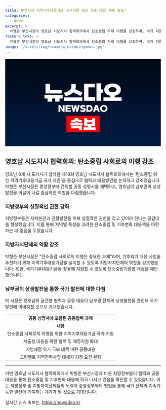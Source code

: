 ```yaml
---
title: 부산시장 지역기후대응기금 국가지원 제안 형준 대응 계획 발표!
categories:
  - News
excerpt: >
  박형준 부산시장이 영호남 시도지사 협력회의에서 탄소중립 사회 이행을 강조하며, 국가 지원을 제안했다. 영호남 8개 시·도지사는 지방정부의 실질적 권한을 강조하고, 지방정부 간 공동 성명서 채택과 중앙정부에 건의하는 등 협력을 다짐했다. 또한, 탄소중립기본법 개정을 제안하며, 지방기후대응기금 조성을 국가 지원 받을 수 있도록 주장했다. 그는 영호남의 협력이 한국의 상생발전을 촉진할 것이라 강조했다.
feature_text: >
  박형준 부산시장이 영호남 시도지사 협력회의에서 탄소중립 사회 이행을 강조하며, 국가 지원을 제안했다. 영호남 8개 시·도지사는 지방정부의 실질적 권한을 강조하고, 지방정부 간 공동 성명서 채택과 중앙정부에 건의하는 등 협력을 다짐했다. 또한, 탄소중립기본법 개정을 제안하며, 지방기후대응기금 조성을 국가 지원 받을 수 있도록 주장했다. 그는 영호남의 협력이 한국의 상생발전을 촉진할 것이라 강조했다.
image: '/assets/img/newsdao_breakingnews.jpg'
---
```


<p><img src="/assets/img/newsdao_breakingnews.jpg" alt="cryptoinkorea 속보" /></p>

<h2 data-ke-size="size26">영호남 시도지사 협력회의: 탄소중립 사회로의 이행 강조</h2>

<p data-ke-size="size16">영호남 8개 시·도지사가 참석한 제18회 영호남 시도지사 협력회의에서는 '탄소중립 위한 지역기후대응기금 국가 지원'을 중심으로 협력과 대응방안을 논의하고 강조했습니다. 박형준 부산시장은 중앙정부에 건의할 공동 성명서를 채택하고, 영호남이 남부권의 상생발전을 이끌어 나갈 중심적인 역할을 다짐했습니다.</p>

<h3>지방정부의 실질적인 권한 강화</h3>

<p data-ke-size="size16">지방정부들은 자치분권과 균형발전을 위해 실질적인 권한을 갖고 있어야 한다는 공감대를 형성했습니다. 이를 통해 지역별 특성을 고려한 탄소중립 및 기후변화 대응책을 마련하는 데 중점을 두었습니다.</p>

<h3>지방자치단체의 역할 강조</h3>

<p data-ke-size="size16">박형준 부산시장은 "탄소중립 사회로의 이행은 중요한 과제"라며, 기후위기 대응 사업을 추진하기 위해 지역기후대응기금을 설치할 수 있도록 지방자치단체의 역할을 강조했습니다. 또한, 국가기후대응기금을 활용해 지원할 수 있도록 탄소중립기본법 개정을 제안했습니다.</p>

<h3>남부권의 상생발전을 통한 국가 발전에 대한 다짐</h3>

<p data-ke-size="size16">박 시장은 영호남의 굳건한 협력과 공동 대응이 남부권 전체의 상생발전을 견인해 국가 발전에 이바지할 것으로 기대했습니다.</p>

<table>
    <tbody>
        <tr>
            <td style="text-align: center; height: 17px;"><b>공동 성명서에 포함된 공동협력 과제</b></td>
        </tr>
        <tr>
            <td style="text-align: center; height: 17px;"><b>내용</b></td>
        </tr>
        <tr>
            <td style="text-align: center; height: 17px;">탄소중립 사회로의 이행을 위한 지역기후대응기금 국가 지원</td>
        </tr>
        <tr>
            <td style="text-align: center; height: 17px;">저출생 대응을 위한 협력 및 재정지원 확대</td>
        </tr>
        <tr>
            <td style="text-align: center; height: 17px;">지방재정 위기 극복 대책 마련 공동대응</td>
        </tr>
        <tr>
            <td style="text-align: center; height: 17px;">그린벨트 지역전략사업 대체지 지정 요건 완화</td>
        </tr>
    </tbody>
</table>

<hr>

<p data-ke-size="size16">이번 영호남 시도지사 협력회의에서 박형준 부산시장과 다른 지방정부들이 협력과 공동 대응을 통해 탄소중립 및 기후변화 대응에 적극 나서고 있음을 확인할 수 있었습니다. 이는 지방정부 및 지방자치단체들의 노력과 중앙정부와의 협업을 통해 국가 전체의 지속가능한 발전에 기여하는 계기가 될 것으로 기대됩니다.</p>
실시간 뉴스 속보는, <a href="https://newsdao.kr" rel="dofollow">https://newsdao.kr</a>


